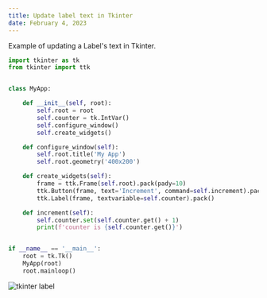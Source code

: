 ```yaml
---
title: Update label text in Tkinter
date: February 4, 2023
---
```


Example of updating a Label's text in Tkinter.

```python
import tkinter as tk
from tkinter import ttk


class MyApp:

    def __init__(self, root):
        self.root = root
        self.counter = tk.IntVar()
        self.configure_window()
        self.create_widgets()

    def configure_window(self):
        self.root.title('My App')
        self.root.geometry('400x200')

    def create_widgets(self):
        frame = ttk.Frame(self.root).pack(pady=10)
        ttk.Button(frame, text='Increment', command=self.increment).pack()
        ttk.Label(frame, textvariable=self.counter).pack()

    def increment(self):
        self.counter.set(self.counter.get() + 1)
        print(f'counter is {self.counter.get()}')


if __name__ == '__main__':
    root = tk.Tk()
    MyApp(root)
    root.mainloop()
```

<p><img src="../../assets/images/tkinter-label.png" style="max-width: 400px;" alt="tkinter label"></p>

